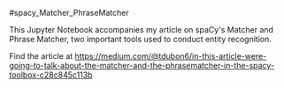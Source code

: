 #spacy_Matcher_PhraseMatcher

This Jupyter Notebook accompanies my article on spaCy's Matcher and Phrase Matcher, 
two important tools used to conduct entity recognition.

Find the article at 
https://medium.com/@tdubon6/in-this-article-were-going-to-talk-about-the-matcher-and-the-phrasematcher-in-the-spacy-toolbox-c28c845c113b
